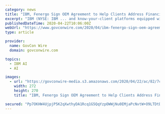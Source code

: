 ```yaml
---
category: news
title: "IBM, Fenergo Sign OEM Agreement to Help Clients Address Financial Risks"
excerpt: "IBM (NYSE: IBM ... and know-your-client platforms equipped with the Watson technology. IBM will offer customers a complete AI application suite that is focused on risk and compliance that ..."
publishedDateTime: 2020-04-22T10:06:00Z
webUrl: "https://www.govconwire.com/2020/04/ibm-fenergo-sign-oem-agreement-to-help-clients-address-financial-risks/"
type: article

provider:
  name: GovCon Wire
  domain: govconwire.com

topics:
  - IBM AI
  - AI

images:
  - url: "https://govconwire-media.s3.amazonaws.com/2020/04/22/ac/82/7c/04/7a/1b/6e/c4/servletFileDownload-304.png"
    width: 272
    height: 270
    title: "IBM, Fenergo Sign OEM Agreement to Help Clients Address Financial Risks"

secured: "Pp7OKHW4UjpjP5K2qXwthyDA1Rcq1G5QqYzpOWWjNu0EMjaPcNvtW+O9LTDtDoCRNyPW6MWFOEEF+whU5jzqThnsoYSZY1Aj3/Awb3TKDyMiwMjw9au7g4tu1DrMH6IKzMKBwRJgrEOHTSGNxjjkc+WkxzbcWGlqM5yi92+jd1G/MmW3RFCskmX4SrsFSbK3LFgAhBFhmf/xs/LB6odGdmQes5gUEODFqVPnyTatlT3fIYG6MIA9AVbz1Flo/Z6A2c7d6SF/tqebMPrwBNe+v8Cp4s1Vxrl4pVEER4LJE5nPEtlaeEObEjbxaVvRydn0;IFGhm9B4BRpGnwEraFezrQ=="
---
```


